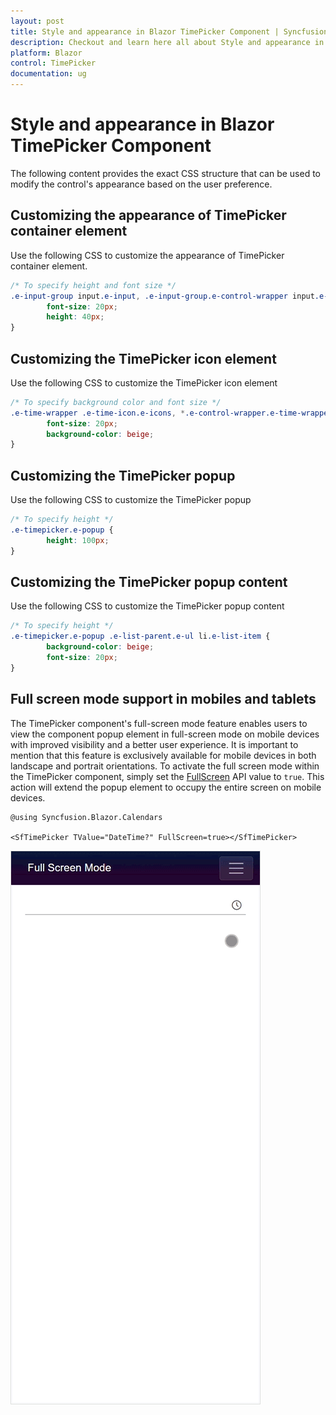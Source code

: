 ```yaml
---
layout: post
title: Style and appearance in Blazor TimePicker Component | Syncfusion
description: Checkout and learn here all about Style and appearance in Syncfusion Blazor TimePicker component and more.
platform: Blazor
control: TimePicker
documentation: ug
---
```


# Style and appearance in Blazor TimePicker Component

The following content provides the exact CSS structure that can be used to modify the control's appearance based on the user preference.

## Customizing the appearance of TimePicker container element

Use the following CSS to customize the appearance of TimePicker container element.

```css
/* To specify height and font size */
.e-input-group input.e-input, .e-input-group.e-control-wrapper input.e-input, .e-input-group textarea.e-input, .e-input-group.e-control-wrapper textarea.e-input {
        font-size: 20px;
        height: 40px;
}
```

## Customizing the TimePicker icon element

Use the following CSS to customize the TimePicker icon element

```css
/* To specify background color and font size */
.e-time-wrapper .e-time-icon.e-icons, *.e-control-wrapper.e-time-wrapper .e-time-icon.e-icons {
        font-size: 20px;
        background-color: beige;
}
```

## Customizing the TimePicker popup

Use the following CSS to customize the TimePicker popup

```css
/* To specify height */
.e-timepicker.e-popup {
        height: 100px;
}
```

## Customizing the TimePicker popup content

Use the following CSS to customize the TimePicker popup content

```css
/* To specify height */
.e-timepicker.e-popup .e-list-parent.e-ul li.e-list-item {
        background-color: beige;
        font-size: 20px;
}
```

## Full screen mode support in mobiles and tablets

The TimePicker component's full-screen mode feature enables users to view the component popup element in full-screen mode on mobile devices with improved visibility and a better user experience. It is important to mention that this feature is exclusively available for mobile devices in both landscape and portrait orientations. To activate the full screen mode within the TimePicker component, simply set the [FullScreen](https://help.syncfusion.com/cr/blazor/Syncfusion.Blazor.Calendars.SfTimePicker-1.html#Syncfusion_Blazor_Calendars_SfTimePicker_1_FullScreen) API value to `true`. This action will extend the popup element to occupy the entire screen on mobile devices.

```cshtml
@using Syncfusion.Blazor.Calendars

<SfTimePicker TValue="DateTime?" FullScreen=true></SfTimePicker>

```

![TimePickerFullScreen](./images/blazor-timepicker-full-screen-mode.gif)
